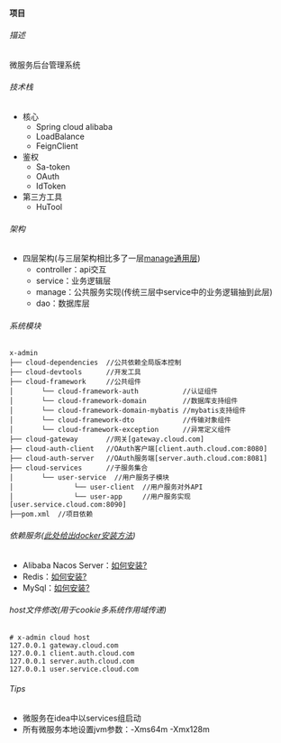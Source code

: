#### 项目

###### 描述

微服务后台管理系统

###### 技术栈

- 核心
  - Spring cloud alibaba
  - LoadBalance
  - FeignClient
- 鉴权
  - Sa-token
  - OAuth
  - IdToken
- 第三方工具
  - HuTool

###### 架构

- 四层架构(与三层架构相比多了一层[manage通用层](https://blog.csdn.net/qq_40542534/article/details/112467861))
  - controller：api交互
  - service：业务逻辑层
  - manage：公共服务实现(传统三层中service中的业务逻辑抽到此层)
  - dao：数据库层

###### 系统模块

```
x-admin   
├── cloud-dependencies  //公共依赖全局版本控制
├── cloud-devtools      //开发工具
├── cloud-framework     //公共组件
│       └── cloud-framework-auth           //认证组件
│       └── cloud-framework-domain         //数据库支持组件
│       └── cloud-framework-domain-mybatis //mybatis支持组件
│       └── cloud-framework-dto            //传输对象组件
│       └── cloud-framework-exception      //异常定义组件
├── cloud-gateway       //网关[gateway.cloud.com]
├── cloud-auth-client   //OAuth客户端[client.auth.cloud.com:8080]
├── cloud-auth-server   //OAuth服务端[server.auth.cloud.com:8081]
├── cloud-services      //子服务集合
│       └── user-service  //用户服务子模块
│               └── user-client  //用户服务对外API
│               └── user-app     //用户服务实现[user.service.cloud.com:8090]
├──pom.xml  //项目依赖
```

###### 依赖服务([此处给出docker安装方法](https://github.com/cuukenn/docker-scripts))

- Alibaba Nacos Server：[如何安装?](https://github.com/cuukenn/docker-scripts/nacos)
- Redis：[如何安装?](https://github.com/cuukenn/docker-scripts/redis)
- MySql：[如何安装?](https://github.com/cuukenn/docker-scripts/mysql)

###### host文件修改(用于cookie多系统作用域传递)

```
# x-admin cloud host
127.0.0.1 gateway.cloud.com
127.0.0.1 client.auth.cloud.com
127.0.0.1 server.auth.cloud.com
127.0.0.1 user.service.cloud.com
```

###### Tips

- 微服务在idea中以services组启动
- 所有微服务本地设置jvm参数：-Xms64m -Xmx128m